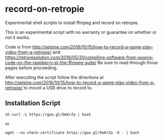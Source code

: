 # record-on-retropie
Experimental shell scripts to install ffmpeg and record on retropie. 

This is an experimental script with no warranty or guarantee on whether or not it works. 

Code is from http://selsine.com/2016/10/15/how-to-record-a-game-play-video-from-a-retropie/
and https://retroresolution.com/2016/05/31/compiling-software-from-source-code-on-the-raspberry-pi-the-ffmpeg-suite/
Be sure to read through those pages before proceeding.

After executing the script follow the directions at http://selsine.com/2016/10/15/how-to-record-a-game-play-video-from-a-retropie/ to mount a USB drive to record to. 


Installation Script
------------
```
sh curl -L https://goo.gl/9eKrZa | bash
```
or
```
wget --no-check-certificate https://goo.gl/9eKrZa -O - | bash
```
